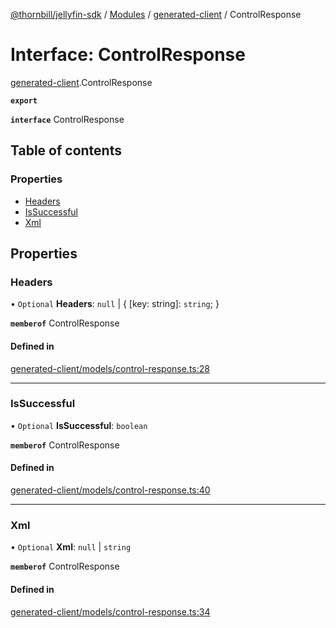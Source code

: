 [@thornbill/jellyfin-sdk](../README.md) / [Modules](../modules.md) / [generated-client](../modules/generated_client.md) / ControlResponse

# Interface: ControlResponse

[generated-client](../modules/generated_client.md).ControlResponse

**`export`**

**`interface`** ControlResponse

## Table of contents

### Properties

- [Headers](generated_client.ControlResponse.md#headers)
- [IsSuccessful](generated_client.ControlResponse.md#issuccessful)
- [Xml](generated_client.ControlResponse.md#xml)

## Properties

### Headers

• `Optional` **Headers**: ``null`` \| { [key: string]: `string`;  }

**`memberof`** ControlResponse

#### Defined in

[generated-client/models/control-response.ts:28](https://github.com/thornbill/jellyfin-sdk-typescript/blob/1142a3e/src/generated-client/models/control-response.ts#L28)

___

### IsSuccessful

• `Optional` **IsSuccessful**: `boolean`

**`memberof`** ControlResponse

#### Defined in

[generated-client/models/control-response.ts:40](https://github.com/thornbill/jellyfin-sdk-typescript/blob/1142a3e/src/generated-client/models/control-response.ts#L40)

___

### Xml

• `Optional` **Xml**: ``null`` \| `string`

**`memberof`** ControlResponse

#### Defined in

[generated-client/models/control-response.ts:34](https://github.com/thornbill/jellyfin-sdk-typescript/blob/1142a3e/src/generated-client/models/control-response.ts#L34)
